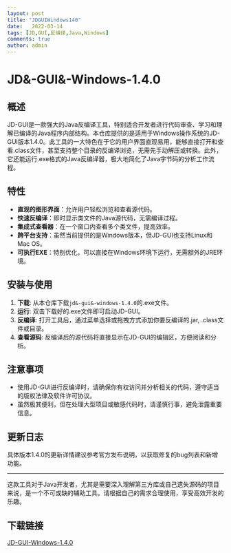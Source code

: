 ```yaml
---
layout: post
title: "JDGUIWindows140"
date:   2022-03-14
tags: [JD,GUI,反编译,Java,Windows]
comments: true
author: admin
---
```

# JD&-GUI&-Windows-1.4.0

## 概述

JD-GUI是一款强大的Java反编译工具，特别适合开发者进行代码审查、学习和理解已编译的Java程序内部结构。本仓库提供的是适用于Windows操作系统的JD-GUI版本1.4.0。此工具的一大特色在于它的用户界面直观易用，能够直接打开和查看.class文件，甚至支持整个目录的反编译浏览，无需先手动解压或转换。此外，它还能运行.exe格式的Java反编译器，极大地简化了Java字节码的分析工作流程。

## 特性

- **直观的图形界面**：允许用户轻松浏览和查看源代码。
- **快速反编译**：即时显示类文件的Java源代码，无需编译过程。
- **集成式查看器**：在一个窗口内查看多个类文件，提高效率。
- **跨平台支持**：虽然当前提供的是Windows版本，但JD-GUI也支持Linux和Mac OS。
- **可执行EXE**：特别优化，可以直接在Windows环境下运行，无需额外的JRE环境。

## 安装与使用

1. **下载**: 从本仓库下载`jd&-gui&-windows-1.4.0`的.exe文件。
2. **运行**: 双击下载好的.exe文件即可启动JD-GUI。
3. **反编译**: 打开工具后，通过菜单选择或拖拽方式添加你要反编译的.jar, .class文件或目录。
4. **查看源码**: 反编译后的源代码将直接显示在JD-GUI的编辑区，方便阅读和分析。

## 注意事项

- 使用JD-GUI进行反编译时，请确保你有权访问并分析相关的代码，遵守适当的版权法律及软件许可协议。
- 虽然极其便利，但在处理大型项目或敏感代码时，请谨慎行事，避免泄露重要信息。

## 更新日志

具体版本1.4.0的更新详情建议参考官方发布说明，以获取修复的bug列表和新增功能。

---

这款工具对于Java开发者，尤其是需要深入理解第三方库或自己遗失源码的项目来说，是一个不可或缺的辅助工具。请根据自己的需求合理使用，享受高效开发的乐趣。

## 下载链接

[JD-GUI-Windows-1.4.0](https://pan.quark.cn/s/d609f4a17c3a)